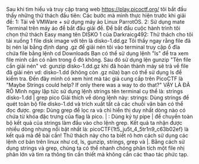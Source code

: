 Sau khi tìm hiểu và truy cập trang web https://play.picoctf.org/ tôi bắt đầu thấy những thử thách đầu tiên:
Các bước mà mình thực hiện trước khi giải đề:
1: Tải về VMWare + sử dụng máy ảo Linux ParrotOS.
2: Sử dụng mate Terminal trên máy ảo để bắt đầu giải đề.
Để bắt đầu cuộc hành trình tôi chọn thử thách Easy mang tên DISKO 1 của Darkraicg492:
Thử thách cho tôi tải xuống 1 file disk image với tên là disko-1.dd.gz
Tôi thấy ngay rằng file đã bị nén lại bằng định dạng .gz để giải nén tôi vào terminal truy cập ổ đĩa chứa file bằng lệnh cd Downloads
Bạn có thể sử dụng lệnh "ls" để tra xem file mình cần có nằm trong ổ đó không.
Sau đó sử dụng lện gunzip "Tên file cần giải nén" vd: gunzip disko-1.dd.gz khi đã hoàn thành máy sẽ trả về file đã giải nén vd: disko-1.dd (không còn .gz nữa) bạn có thể sử dụng ls để kiểm tra.
Đến đây mình có xem hint mà tác giả cung cấp trên PicoCTF là "Maybe Strings could help? If only there was a way to do that?" VẬY LÀ ĐÃ RÕ
Mình ngay lập tức sử dụng lệnh strings tên terminal cụ thể là:
strings disko-1.dd | grep pico
Giải thích về dòng lệnh này:
strings: Dùng strings để quét toàn bộ file disko-1.dd và trích xuất tất cả các chuỗi văn bản có thể đọc được.
grep: Dùng grep để lọc ra và chỉ hiển thị duy nhất dòng nào có chứa từ khóa đặc trưng của flag là pico.
| : Dùng ký tự pipe | để chuyển toàn bộ kết quả của strings làm đầu vào cho lệnh grep.
Kết quả ta nhận được nhiều dòng nhưng nổi bật nhất là: picoCTF{1t5_ju5t_4_5tr1n9_c63b02ef} là kết quả mà đề bài cần!
Thử thách này cho ta biết rõ hơn cách sử dụng các lệnh cơ bản trên linux như cd, ls, gunzip, strings, grep và |.
Bằng cách sử dụng strings và grep, chúng ta có thể nhanh chóng phân tích một file nhị phân lớn và tìm ra thông tin cần thiết mà không cần các thao tác phức tạp.
